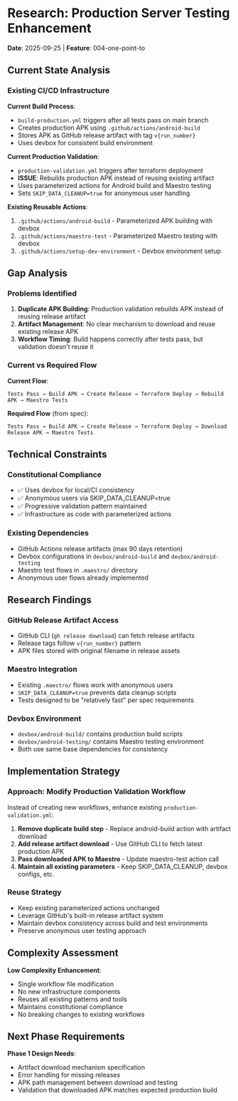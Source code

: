 # Research: Production Server Testing Enhancement

**Date**: 2025-09-25 | **Feature**: 004-one-point-to

## Current State Analysis

### Existing CI/CD Infrastructure

**Current Build Process**:
- `build-production.yml` triggers after all tests pass on main branch
- Creates production APK using `.github/actions/android-build`
- Stores APK as GitHub release artifact with tag `v{run_number}`
- Uses devbox for consistent build environment

**Current Production Validation**:
- `production-validation.yml` triggers after terraform deployment
- **ISSUE**: Rebuilds production APK instead of reusing existing artifact
- Uses parameterized actions for Android build and Maestro testing
- Sets `SKIP_DATA_CLEANUP=true` for anonymous user handling

**Existing Reusable Actions**:
1. `.github/actions/android-build` - Parameterized APK building with devbox
2. `.github/actions/maestro-test` - Parameterized Maestro testing with devbox  
3. `.github/actions/setup-dev-environment` - Devbox environment setup

## Gap Analysis

### Problems Identified
1. **Duplicate APK Building**: Production validation rebuilds APK instead of reusing release artifact
2. **Artifact Management**: No clear mechanism to download and reuse existing release APK
3. **Workflow Timing**: Build happens correctly after tests pass, but validation doesn't reuse it

### Current vs Required Flow

**Current Flow**:
```
Tests Pass → Build APK → Create Release → Terraform Deploy → Rebuild APK → Maestro Tests
```

**Required Flow** (from spec):
```  
Tests Pass → Build APK → Create Release → Terraform Deploy → Download Release APK → Maestro Tests
```

## Technical Constraints

### Constitutional Compliance
- ✅ Uses devbox for local/CI consistency
- ✅ Anonymous users via SKIP_DATA_CLEANUP=true
- ✅ Progressive validation pattern maintained
- ✅ Infrastructure as code with parameterized actions

### Existing Dependencies
- GitHub Actions release artifacts (max 90 days retention)
- Devbox configurations in `devbox/android-build` and `devbox/android-testing`
- Maestro test flows in `.maestro/` directory
- Anonymous user flows already implemented

## Research Findings

### GitHub Release Artifact Access
- GitHub CLI (`gh release download`) can fetch release artifacts
- Release tags follow `v{run_number}` pattern
- APK files stored with original filename in release assets

### Maestro Integration
- Existing `.maestro/` flows work with anonymous users
- `SKIP_DATA_CLEANUP=true` prevents data cleanup scripts
- Tests designed to be "relatively fast" per spec requirements

### Devbox Environment
- `devbox/android-build/` contains production build scripts
- `devbox/android-testing/` contains Maestro testing environment
- Both use same base dependencies for consistency

## Implementation Strategy

### Approach: Modify Production Validation Workflow
Instead of creating new workflows, enhance existing `production-validation.yml`:

1. **Remove duplicate build step** - Replace android-build action with artifact download
2. **Add release artifact download** - Use GitHub CLI to fetch latest production APK
3. **Pass downloaded APK to Maestro** - Update maestro-test action call
4. **Maintain all existing parameters** - Keep SKIP_DATA_CLEANUP, devbox configs, etc.

### Reuse Strategy
- Keep existing parameterized actions unchanged
- Leverage GitHub's built-in release artifact system  
- Maintain devbox consistency across build and test environments
- Preserve anonymous user testing approach

## Complexity Assessment

**Low Complexity Enhancement**:
- Single workflow file modification
- No new infrastructure components
- Reuses all existing patterns and tools
- Maintains constitutional compliance
- No breaking changes to existing workflows

## Next Phase Requirements

**Phase 1 Design Needs**:
- Artifact download mechanism specification
- Error handling for missing releases
- APK path management between download and testing
- Validation that downloaded APK matches expected production build